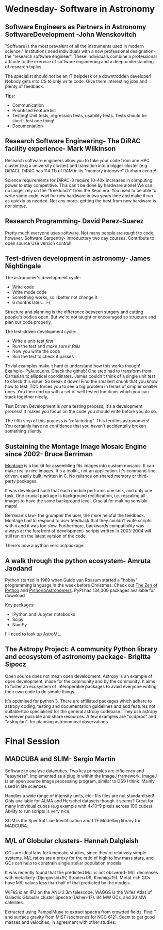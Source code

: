 # Wednesday- Software in Astronomy

## Software Engineers as Partners in Astronomy SoftwareDevelopment -John Wenskovitch

"Software is the most prevalent of all the instruments used in modern science." Institutions need individuals with a new professional designation- the "research software engineer". These individuals combine a professional attitude to the exercise of software engineering and a deep understanding of research topics. 

The specialist should _not_ be an IT helpdesk or a downtrodden developer! Nobody gets into CS to only write code. Give them interesting jobs and plenty of feedback. 

Tips:

* Communication
* Prioritised Feature list
* Testing! Unit tests, regression tests, usability tests. Tests should be short- test one thing!
* Documentation

## Research Software Engineering- The DiRAC facility experience- Mark Wilkinson

Research software engineers allow you to take your code from one HPC cluster (e.g a university cluster) and transition into a bigger cluster (e.g DiRAC). DiRAC has 114 Tb of RAM in its "memory intensive" Durham centre!

Science requirements for DiRAC-3 require 10-40x increases in computing power to stay competitive. This can't be done by hardware alone! We can no longer rely on the "free lunch" from the Xeon era. You used to be able to write some code, wait for new hardware in two years time and make it run as quickly as needed. Not any more- getting the best from new hardware is _not simple_.

## Research Programming- David Perez-Suarez

Pretty much everyone uses software. Not many people are _taught_ to code, however.
Software Carpentry- introductory two day courses. 
Contribute to open source
Use version control!

## Test-driven development in astronomy- James Nightingale

The astronomer's development cycle:

* Write code
* Write mode code
* Something works, so I better not change it
* 6 months later... :-( 

Structure and planning is the difference between surgery and cutting people's bodies open. But we're not taught or encouraged so structure and plan our code properly. 

The test-driven development cycle:

* Write a unit-test _first_
* Run the test and _make sure it fails_
* Now you write the code
* Run the test to check it passes

Trivial examples make it hard to understand how this works though! Example- PyAutoLens. Check the [github](https://github.com/Jammy2211/PyAutoLens)! One step had to transform from Cartesian to elliptical coordinates. James couldn't think of a single unit test to check this issue. So break it down! Find the smallest chunk that you know how to test. TDD forces you to see a big problem in terms of simpler smaller ones. You then end up with a set of well tested functions which you can stack together nicely. 

Test Driven Development is _not_ a testing process, it's a development process! It makes you focus on the code you should write before you do so. 

The fifth step of this process is "refactoring". This terrifies astronomers! You certainly have no confidence that you haven't accidentally broken something silently. 

## Sustaining the Montage Image Mosaic Engine since 2002- Bruce Berriman

[Montage](http://montage.ipac.caltech.edu/) is a toolkit for assembling fits images into custom mosaics. It can make really nice images. It's a toolkit, not an application. It's command-line driven, easily built, written in C. No reliance on shared memory or third-party packages. 

It was developed such that each module performs one task, and only one task. One crucial package is background rectification, i.e. rescaling all images to have the same background level. Crucial for making sensible maps!

Berriman's law- the grumpier the user, the more helpful the feedback. Montage had to respond to user feedback that they couldn't write scripts with it and it was too slow. Furthermore, backwards compatibility was always at the forefront of development- scripts written in 2003-2004 will still run on the latest version of the code. 

There's now a python version/package. 

## A walk through the python ecosystem- Amruta Jaodand

Python started in 1989 when Guido van Rossum started a "hobby" programming language in the week before Christmas. Check out [The Zen of Python](https://en.wikipedia.org/wiki/Zen_of_Python) and [Python4Astronomers](http://python4astronomers.github.io/). PyPI has 134,000 packages available for download

Key packages:

* IPython and Jupyter notebooks
* Scipy
* NumPy

I'll need to look up [AstroML](http://www.astroml.org/user_guide/index.html).

## The Astropy Project: A community Python library and ecosystem of astronomy package- Brigitta Sipocz

Open source does not mean open development. Astropy is an example of open development, made for the community and by the community. It aims to foster an ecosystem of interoperable packages to avoid everyone writing their own code to do simple things. 

It's optimised for python 3. There are affiliated packages which adhere to astropy coding, testing and documentation guidelines and add features not suitable/too specialised for the general astropy codebase. They use astropy wherever possible and share resources. A few examples are "ccdproc" and "astroplan", for planning astronomical observations. 

# Final Session

## MADCUBA and SLIM- Sergio Martin

Software to analyse datacubes. Two key principles are efficiency and "easyness". Implemented as a plug in within the ImageJ framework. ImageJ is an open source image processing program, similar to DS9 I think. Mainly used in life sciences. 

Handles a wide range of intensity units, etc- fits files are not standardised! Only available for ALMA and Herschel datasets though it seems? Great for many individual cubes (e.g example with 4x10^9 pixels across 100 cubes). Ability to run scripts is very nice. 

SLIM is the Spectral Line Identification and LTE Modelling library for MADCUBA. 

## M/L of Globular clusters- Hannah Dalgleish 

GCs are ideal labs for kinematic studies, since they're relatively simple systems. M/L ratios are a proxy for the ratio of high to low mass stars, and GCs can help to constrain single stellar population models. 

It was recently found that the predicted M/L is not obsvered- M/L decreases with metallicity (Djorgovski+97, Strader+09, Kimmig+15). Metal-rich GCs have M/L values less than half of that predicted by the models.

WiFeS is an IFU on the ANU 2.3m telescope. WAGGS is the Wifes Atlas of Galactic Globular cluster Spectra (Usher+17). 84 MW GCs, and 30 MW satellites. 

Extracted using PampelMuse to extract spectra from crowded fields. Find T and surface gravity from MIST isochrones for NGC 6121. Seem to get good masses and velocities, in agreement with other studies.
